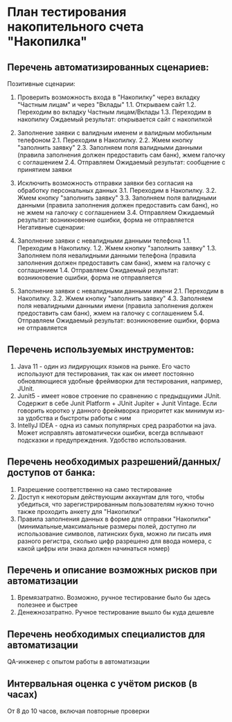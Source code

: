 # План тестирования накопительного счета "Накопилка"
## Перечень автоматизированных сценариев:
Позитивные сценарии:
1. Проверить возможность входа в "Накопилку" через вкладку "Частным лицам" и через "Вклады"
1.1. Открываем сайт 
1.2. Переходим во вкладку Частным лицам/Вклады
1.3. Переходим в накопилку
Ождаемый результат: открывается сайт с накопилкой

2. Заполнение заявки с валидным именем и валидным мобильным телефоном
2.1. Переходим в Накопилку. 
2.2. Жмем кнопку "заполнить заявку"
2.3. Заполняем поля валидными данными (правила заполнения должен предоставить сам банк), жмем галочку с соглашением
2.4. Отправляем
Ожидаемый результат: сообщение с принятием заявки

3. Исключить возможность отправки заявки без согласия на обработку персональных данных
3.1. Переходим в Накопилку. 
3.2. Жмем кнопку "заполнить заявку"
3.3. Заполняем поля валидными данными (правила заполнения должен предоставить сам банк), но не жмем на галочку с соглашением
3.4. Отправляем 
Ожидаемый результат: возникновение ошибки, форма не отправляется
Негативные сценарии:

1. Заполнение заявки с невалидными данными телефона
1.1. Переходим в Накопилку. 
1.2. Жмем кнопку "заполнить заявку"
1.3. Заполняем поля невалидными данными телефона (правила заполнения должен предоставить сам банк), жмем на галочку с соглашением
1.4. Отправляем 
Ожидаемый результат: возникновение ошибки, форма не отправляется
2. Заполнение заявки с невалидными данными имени
2.1. Переходим в Накопилку. 
3.2. Жмем кнопку "заполнить заявку"
4.3. Заполняем поля невалидными данными имени (правила заполнения должен предоставить сам банк), жмем на галочку с соглашением
5.4. Отправляем 
Ожидаемый результат: возникновение ошибки, форма не отправляется

## Перечень используемых инструментов:
1. Java 11 - один из лидирующих языков на рынке. Его часто используют для тестирования, так как он имеет постоянно обновляющиеся удобные фреймворки для тестирования, например, JUnit. 
2. Junit5 - имеет новое строение по сравнению с предыдщуими JUnit. Содержит в себе Junit Platform + JUnit Jupiter + Junit Vintage. Если говорить коротко у данного фреймворка приоритет как минимум из-за удобства и быстроты работы с ним
3. IntellyJ IDEA - одна из самых популярных сред разработки на java. Может исправлять автоматически ошибки, всегда всплывают подсказки и предупреждения. Удобство использования.

## Перечень необходимых разрешений/данных/доступов от банка:
1. Разрешение соответственно на само тестирование
2. Доступ к некоторым действующим аккаунтам для того, чтобы убедиться, что зарегистрированным пользователям нужно точно также проходить анкету для "Накопилки"
3. Правила заполнения данных в форме для отправки "Накопилки" (минимальные,максимальные размеры полей, доступно ли использование символов, латинских букв, можно ли писать имя разного регистра, сколько цифр разрешено для ввода номера, с какой цифры или знака должен начинаться номер)

## Перечень и описание возможных рисков при автоматизации
1. Времязатратно. Возможно, ручное тестирование было бы здесь полезнее и быстрее
2. Денежнозатратно. Ручное тестирование вышло бы куда дешевле

## Перечень необходимых специалистов для автоматизации
QA-инженер с опытом работы в автоматизации

## Интервальная оценка с учётом рисков (в часах)
От 8 до 10 часов, включая повторные проверки
